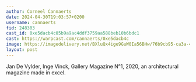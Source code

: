 ```yaml
---
author: Corneel Cannaerts 
date: 2024-04-30T19:03:57+0200
username: cannaerts
fid: 248303
cast_id: 0xe5dacb4c05b9a9ac4ddf3759aa588beb10b6bdc1
cast: https://warpcast.com/cannaerts/0xe5dacb4c
image: https://imagedelivery.net/BXluQx4ige9GuW0Ia56BHw/76b9cb95-ca3a-49d2-87b5-62258b677200/original
layout: post
---
```

Jan De Vylder, Inge Vinck, Gallery Magazine N°1, 2020, an architectural magazine made in excel.  

<img src='https://imagedelivery.net/BXluQx4ige9GuW0Ia56BHw/76b9cb95-ca3a-49d2-87b5-62258b677200/original' alt='' referrerpolicy='no-referrer'/>